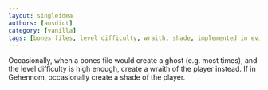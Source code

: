 ```yaml
---
layout: singleidea
authors: [aosdict]
category: [vanilla]
tags: [bones files, level difficulty, wraith, shade, implemented in evilhack]
---
```

Occasionally, when a bones file would create a ghost (e.g. most times), and the level difficulty is high enough, create a wraith of the player instead. If in Gehennom, occasionally create a shade of the player.
